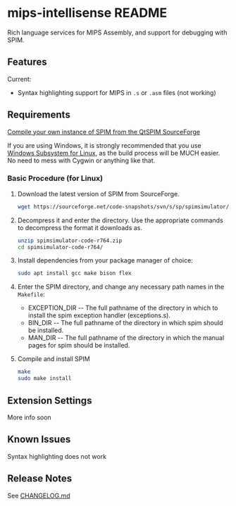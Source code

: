 # mips-intellisense README

Rich language services for MIPS Assembly, and support for debugging with SPIM.

## Features

Current:

- Syntax highlighting support for MIPS in `.s` or `.asm` files (not working)

## Requirements

[Compile your own instance of SPIM from the QtSPIM SourceForge](https://sourceforge.net/p/spimsimulator/code/HEAD/tree/README#l130)

If you are using Windows, it is strongly recommended that you use [Windows Subsystem for Linux](https://learn.microsoft.com/en-us/windows/wsl/install), as
the build process will be MUCH easier. No need to mess with Cygwin or anything like that.

### Basic Procedure (for Linux)

1. Download the latest version of SPIM from SourceForge.
   ```sh
   wget https://sourceforge.net/code-snapshots/svn/s/sp/spimsimulator/code/spimsimulator-code-r764.zip
   ```
2. Decompress it and enter the directory. Use the appropriate commands to decompress the format it downloads as.
   ```sh
   unzip spimsimulator-code-r764.zip
   cd spimsimulator-code-r764/
   ```
3. Install dependencies from your package manager of choice:
   ```sh
   sudo apt install gcc make bison flex
   ```
4. Enter the SPIM directory, and change any necessary path names in the `Makefile`:
   - EXCEPTION_DIR -- The full pathname of the directory in which to install the spim exception handler (exceptions.s).
   - BIN_DIR -- The full pathname of the directory in which spim should be installed.
   - MAN_DIR -- The full pathname of the directory in which the manual pages for spim should be installed.

5. Compile and install SPIM
   ```sh
   make
   sudo make install
   ```

## Extension Settings

More info soon

## Known Issues

Syntax highlighting does not work

## Release Notes

See [CHANGELOG.md](CHANGELOG.md)
